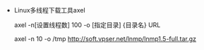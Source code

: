 - Linux多线程下载工具axel

  axel -n[设置线程数] 100 -o [指定目录] {目录名} URL

  axel -n 10 -o /tmp http://soft.vpser.net/lnmp/lnmp1.5-full.tar.gz